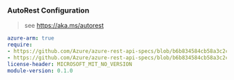 ### AutoRest Configuration

> see https://aka.ms/autorest

``` yaml
azure-arm: true
require:
- https://github.com/Azure/azure-rest-api-specs/blob/b6b834584cb58a3c2cbe887570fa0942b397dfc7/specification/databoxedge/resource-manager/readme.md
- https://github.com/Azure/azure-rest-api-specs/blob/b6b834584cb58a3c2cbe887570fa0942b397dfc7/specification/databoxedge/resource-manager/readme.go.md
license-header: MICROSOFT_MIT_NO_VERSION
module-version: 0.1.0

```